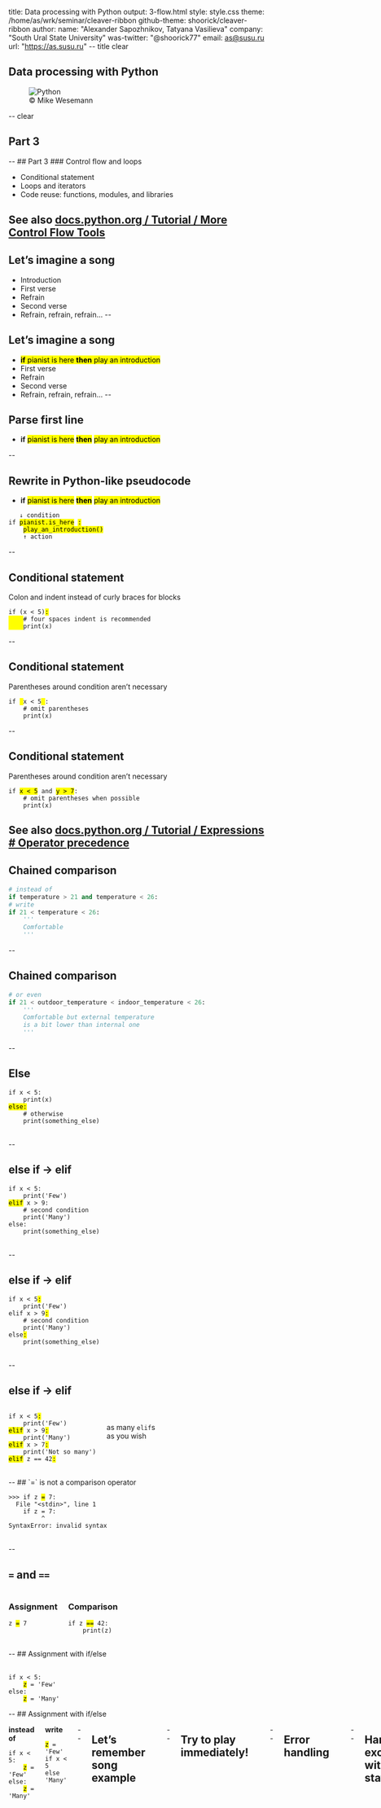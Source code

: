 title: Data processing with Python
output: 3-flow.html
style: style.css
theme: /home/as/wrk/seminar/cleaver-ribbon
github-theme: shoorick/cleaver-ribbon
author:
  name: "Alexander Sapozhnikov, Tatyana Vasilieva"
  company: "South Ural State University"
  was-twitter: "@shoorick77"
  email: as@susu.ru
  url: "https://as.susu.ru"
-- title clear
## Data processing with Python
<figure>
    <img class="cover" src="images/baumpython-cropped.jpg" alt="Python">
    <figcaption class="copyright right white">
        © Mike Wesemann
    </figcaption>
</figure>
-- clear
<h2 class="shout shrink">Part 3</h2>
--
## Part 3
### Control flow and loops

* Conditional statement
* Loops and iterators
* Code reuse: functions, modules, and libraries

See also [docs.python.org / Tutorial / More Control Flow Tools](https://docs.python.org/3.7/tutorial/controlflow.html)
--
## Let’s imagine a song

* Introduction
* First verse
* Refrain
* Second verse
* Refrain, refrain, refrain...
--
## Let’s imagine a song

* <mark>**if** pianist is here **then** play an introduction</mark>
* First verse
* Refrain
* Second verse
* Refrain, refrain, refrain...
--
## Parse first line

* **if** <mark class="green">pianist is here</mark>
<mark>**then**</mark> <mark class="orange">play an introduction</mark>

--
## Rewrite in Python-like pseudocode

* **if** <mark class="green">pianist is here</mark>
<mark>**then**</mark> <mark class="orange">play an introduction</mark>

<pre><code>   <span class="comment">↓ condition</span>
<span class="hljs-keyword">if</span> <mark class="green">pianist.is_here</mark> <mark>:</mark>
    <mark class="orange">play_an_introduction()</mark>
    <span class="comment">↑ action</span>
</code></pre>
--
## Conditional statement

Colon and indent instead of curly braces for blocks

<pre>
<code><span class="hljs-keyword">if</span> (x &lt; <span class="hljs-number">5</span>)<mark>:</mark>
<mark>    </mark><span class="hljs-comment"># four spaces indent is recommended</span>
<mark>    </mark>print(x)</code>
</pre>
--
## Conditional statement

Parentheses around condition aren’t necessary

<pre>
<code><span class="hljs-keyword">if</span> <mark> </mark>x &lt; <span class="hljs-number">5</span><mark> </mark>:
    <span class="hljs-comment"># omit parentheses</span>
    print(x)</code>
</pre>
--
## Conditional statement

Parentheses around condition aren’t necessary

<pre>
<code><span class="hljs-keyword">if</span> <mark>x &lt; 5</mark> <span class="hljs-keyword">and</span> <mark>y &gt; 7</mark>:
    <span class="hljs-comment"># omit parentheses when possible</span>
    print(x)</code>
</pre>

See also [docs.python.org / Tutorial / Expressions # Operator precedence](https://docs.python.org/3.7/reference/expressions.html#operator-precedence)
--
## Chained comparison

```python
# instead of
if temperature > 21 and temperature < 26:
# write
if 21 < temperature < 26:
    '''
    Comfortable
    '''
```
--
## Chained comparison

```python
# or even
if 21 < outdoor_temperature < indoor_temperature < 26:
    '''
    Comfortable but external temperature
    is a bit lower than internal one
    '''
```
--
## Else

<pre>
<code><span class="hljs-keyword">if</span> x &lt; <span class="hljs-number">5</span>:
    print(x)
<mark>else:</mark>
    <span class="hljs-comment"># otherwise</span>
    print(something_else)
</code>
</pre>
--
## else if → elif

<pre>
<code><span class="hljs-keyword">if</span> x &lt; <span class="hljs-number">5</span>:
    print(<span class="hljs-string">'Few'</span>)
<mark class="green">elif</mark> x &gt; <span class="hljs-number">9</span>:
    <span class="hljs-comment"># second condition</span>
    print(<span class="hljs-string">'Many'</span>)
<span class="hljs-keyword">else</span>:
    print(something_else)
</code>
</pre>
--
## else if → elif

<pre>
<code><span class="hljs-keyword">if</span> x &lt; <span class="hljs-number">5</span><mark>:</mark>
    print(<span class="hljs-string">'Few'</span>)
<span class="hljs-keyword">elif</span> x &gt; <span class="hljs-number">9</span><mark>:</mark>
    <span class="hljs-comment"># second condition</span>
    print(<span class="hljs-string">'Many'</span>)
<span class="hljs-keyword">else</span><mark>:</mark>
    print(something_else)
</code>
</pre>
--
## else if → elif

<div class="two columns">
<div>
<pre>
<code><span class="hljs-keyword">if</span> x &lt; <span class="hljs-number">5</span><mark>:</mark>
    print(<span class="hljs-string">'Few'</span>)
<mark class="green">elif</mark> x &gt; <span class="hljs-number">9</span><mark>:</mark>
    print(<span class="hljs-string">'Many'</span>)
<mark class="green">elif</mark> x &gt; <span class="hljs-number">7</span><mark>:</mark>
    print(<span class="hljs-string">'Not so many'</span>)
<mark class="green">elif</mark> z == <span class="hljs-number">42</span><mark>:</mark>
</code>
</pre>
</div><div>
<br><br>
as many <code class="green">elif</code>s
<br>as you wish
</div></div>
--
## `=` is not a comparison operator

<pre>
<code><span class="hljs-meta">&gt;&gt;&gt;</span> <span class="hljs-keyword">if</span> z <mark class="important">=</mark> 7:
<span class="error">  File "&lt;stdin&gt;", line 1
    if z = 7:
         ^
SyntaxError: invalid syntax</span>
</code>
</pre>

--
## `=` and `==`

<div class="two columns"><div>
<h3>Assignment</h3>
<pre>
<code>z <mark class="orange">=</mark> 7
</code>
</pre>
</div><div>
<h3>Comparison</h3>
<pre>
<code><span class="hljs-keyword">if</span> z <mark class="green">==</mark> <span class="hljs-number">42</span>:
    <span class="comment">print(z)</span>
</code>
</pre>
</div></div>
--
## Assignment with if/else

<div class="two columns">
<div>
&nbsp;
<pre><code><span class="hljs-keyword">if</span> x &lt; <span class="hljs-number">5</span>:
    <mark>z</mark> = <span class="hljs-string">'Few'</span>
<span class="hljs-keyword">else</span>:
    <mark>z</mark> = <span class="hljs-string">'Many'</span>
</code></pre></div>
</div>
--
## Assignment with if/else

<div class="two columns">
<div>

**instead of**

<pre><code><span class="hljs-keyword">if</span> x &lt; <span class="hljs-number">5</span>:
    <mark>z</mark> = <span class="hljs-string">'Few'</span>
<span class="hljs-keyword">else</span>:
    <mark>z</mark> = <span class="hljs-string">'Many'</span>
</code></pre>
</div><div>

**write**

<div><pre><code><mark>z</mark> = <span class="hljs-string">'Few'</span> <span class="hljs-keyword">if</span> x &lt; <span class="hljs-number">5</span> <span class="hljs-keyword">else</span> <span class="hljs-string">'Many'</span></code>
</pre>
</div>
</div>

--
## Let’s remember song example

<pre><code><span class="hljs-keyword">if</span> <mark class="green">pianist.is_here</mark> <mark>:</mark>
    <mark class="orange">play_an_introduction()</mark></code></pre>
--
## Try to play immediately!

<pre><code>
    play_an_introduction()

<span class="error"><mark class="orange">SomeError</mark>: we have no pianist to play anything</span>
</code></pre>
--
## Error handling

<pre><code><span class="hljs-meta">&gt;&gt;&gt;</span> stuff = [<span class="hljs-string">'hydrogen'</span>, <span class="hljs-string">'helium'</span>, <span class="hljs-string">'lithium'</span>]
<span class="hljs-meta">&gt;&gt;&gt;</span> <mark>number</mark> = input(<span class="hljs-string">'Enter number of element '</span>)
Enter number of element <mark>42</mark>
<span class="hljs-meta">&gt;&gt;&gt;</span> print(stuff[int(<mark>number</mark>)])
<span class="error">Traceback (most recent call last):
  File "&lt;stdin&gt;", line 1, in &lt;module&gt;
<mark class="orange">IndexError</mark>: list index out of range</span>
</code></pre>
--
## Handle exceptions with `try` statement

<pre><code><span class="hljs-meta">&gt;&gt;&gt;</span> <mark>try:</mark>
<span class="hljs-meta">...</span>     print(stuff[int(number)])
<span class="hljs-meta">...</span> <mark class="orange">except IndexError</mark>:
<span class="hljs-meta">...</span>     print(<span class="hljs-string">f'Wrong index. Use number less than {len(stuff)}'</span>)
<span class="hljs-meta">...</span>
Wrong index. Use number less than 3
</code></pre>
--
## What if `number == 'z'`?

<pre><code><span class="hljs-meta">&gt;&gt;&gt;</span> <mark>try:</mark>
<span class="hljs-meta">...</span>     print(stuff[int(number)])
<span class="hljs-meta">...</span> <mark class="orange">except IndexError</mark>:
<span class="hljs-meta">...</span>     print(<span class="hljs-string">f'Wrong index. Use number less than {len(stuff)}'</span>)
<span class="hljs-meta">...</span>
<span class="error">Traceback (most recent call last):
  File "<stdin>", line 2, in <module>
<mark class="orange">ValueError</mark>: invalid literal for int() with base 10: 'z'</span>
</code></pre>
--
## Add new exception handler

<pre><code><span class="hljs-meta">&gt;&gt;&gt;</span> <mark>try:</mark>
<span class="hljs-meta">...</span>     print(stuff[int(number)])
<span class="hljs-meta">...</span> <mark class="orange">except IndexError</mark>:
<span class="hljs-meta">...</span>     print(<span class="hljs-string">f'Wrong index. Use number less than {len(stuff)}'</span>)
<span class="hljs-meta">...</span> <mark class="orange">except ValueError</mark>:
<span class="hljs-meta">...</span>     print(<span class="hljs-string">f'Index must be an integer number'</span>)
</code></pre>
--
## Add `else` when there is no exception
<pre><code><span class="hljs-meta">&gt;&gt;&gt;</span> <mark>try:</mark> <span class="hljs-comment"># number == 2</span>
<span class="hljs-meta">...</span>     print(stuff[int(number)])
<span class="hljs-meta">...</span> <span class="hljs-comment"># skipped</span>
<span class="hljs-meta">...</span> <mark class="green">else</mark>:
<span class="hljs-meta">...</span>     print(<span class="hljs-string">'OK'</span>)
<span class="hljs-meta">...</span>
lithium
OK
</code></pre>
--
## `finally` is executing after all checks
<div class="two columns">
<div>
<pre><code><span class="hljs-meta">...</span> <span class="hljs-comment"># skipped</span>
<span class="hljs-meta">...</span> <mark class="green">else</mark>:
<span class="hljs-meta">...</span>     print(<span class="hljs-string">'OK'</span>)
<span class="hljs-meta">...</span> <mark class="blue">finally</mark>:
<span class="hljs-meta">...</span>     print(<span class="hljs-string">"That's all, folks!"</span>)
<span class="hljs-meta">...</span></code></pre>
</div><div>
<h3>output:</h3>
<pre><code>lithium
OK
That's all, folks!
</code></pre>
</div></div>
--
## `finally` is executing after all checks
<div class="two columns">
<div>
<pre><code><span class="hljs-meta">&gt;&gt;&gt;</span> <mark>try:</mark>
<span class="hljs-meta">...</span>     print(stuff[int(number)])
<span class="hljs-meta">...</span> <mark class="orange">except IndexError</mark>:
<span class="hljs-meta">...</span>     print(<span class="hljs-string">f'Wrong index...</span>
<span class="hljs-meta">...</span> <span class="hljs-comment"># skipped</span>
<span class="hljs-meta">...</span> <mark class="blue">finally</mark>:
<span class="hljs-meta">...</span>     print(<span class="hljs-string">"That's all, folks!"</span>)</code></pre>
</div><div>
when `number` is wrong
<h3>output:</h3>
<pre><code>Wrong index. Use number less than 3
That's all, folks!
</code></pre>
</div></div>
--
<h2 class="shout">Loops</h2>
--
## Structure of the song

* Introduction
* First verse
* Refrain
* Second verse
* <mark>Refrain</mark>, <mark>refrain</mark>, <mark>refrain</mark> → _loop_

<img src="images/loop.svg" alt="loop" class="place right" style="margin-right:20px">

--
## Loops
  * for
  * while
  * with
--
## `for` loop

<pre><code>
<span class="hljs-keyword">for</span> <mark class="orange">item</mark> <span class="hljs-keyword">in</span> <mark class="green">sequence</mark>:
    <span class="hljs-comment"># do something</span>
</code></pre>
--
## Iterate through list

<pre><code>
people = [<span class="hljs-string">'Alice'</span>, <span class="hljs-string">'Bob'</span>, <span class="hljs-string">'Charlie'</span>]
<span class="hljs-keyword">for</span> <mark class="orange">person</mark> <span class="hljs-keyword">in</span> <mark class="green">people</mark>:
    print(person)
</code></pre>
--
## Iterate over range

<pre><code>
teen = range(13, 20)
<span class="hljs-keyword">for</span> <mark class="orange">age</mark> <span class="hljs-keyword">in</span> <mark class="green">teen</mark>:
    print(<span class="hljs-string">f'Age is {age}'</span>)
</code></pre>
--
## Iterate over range

<pre><code>
teen = range(13, 20)
<span class="hljs-keyword">for</span> <mark class="orange">age</mark> <span class="hljs-keyword">in</span> <mark class="green">teen</mark>:
    print(<span class="hljs-string">f'Age is {age}'</span>)

<span class="hljs-keyword">for</span> <mark class="orange">i</mark> <span class="hljs-keyword">in</span> <mark class="green">range(10)</mark>:
    do_something() <span class="hljs-comment"># ten times</span>
</code></pre>
--
## Counter name

`i`, `j`, `k` (and `x`, `y`, `z`) are good names for counter variables
<pre><code>
<span class="hljs-keyword">for</span> <mark class="orange">x</mark> <span class="hljs-keyword">in</span> width:
    <span class="hljs-keyword">for</span> <mark>y</mark> <span class="hljs-keyword">in</span> height:
        <span class="hljs-keyword">for</span> <mark class="green">z</mark> <span class="hljs-keyword">in</span> depth:
            do_something(<mark class="orange">x</mark>, <mark>y</mark>, <mark class="green">z</mark>)
</code></pre>
--
## Nested loops

Put a loop inside another one
<pre><code>
<span class="hljs-keyword">for</span> <mark class="orange">x</mark> <span class="hljs-keyword">in</span> width:
    <span class="hljs-keyword">for</span> <mark>y</mark> <span class="hljs-keyword">in</span> height:
        <span class="hljs-keyword">for</span> <mark class="green">z</mark> <span class="hljs-keyword">in</span> depth:
            do_something(<mark class="orange">x</mark>, <mark>y</mark>, <mark class="green">z</mark>)
</code></pre>
<img src="images/nested-loops.svg" alt="loop arrows" class="place left bottom">
--
## How to iterate over several sequences simultaneously?

<pre><code>
<mark class="orange">colors</mark> = ['red',   'orange', 'yellow'  ]
<mark>people</mark> = ['Alice', 'Bob',    'Charlie' ]
<mark class="green">fruits</mark> = ['apple', 'banana', 'cucumber']
</code></pre>
--
## How to iterate over several sequences simultaneously?

<pre><code>
colors = [<mark class="blue">'red',  </mark> 'orange', 'yellow'  ]
people = [<mark class="blue">'Alice',</mark> 'Bob',    'Charlie' ]
fruits = [<mark class="blue">'apple',</mark> 'banana', 'cucumber']
</code></pre>
--
## How to iterate over several sequences simultaneously?

<pre><code>
colors = ['red',   <mark class="blue">'orange',</mark> 'yellow'  ]
people = ['Alice', <mark class="blue">'Bob',   </mark> 'Charlie' ]
fruits = ['apple', <mark class="blue">'banana',</mark> 'cucumber']
</code></pre>
--
## How to iterate over several sequences simultaneously?

<pre><code>
colors = ['red',   'orange', <mark class="blue">'yellow'  </mark>]
people = ['Alice', 'Bob',    <mark class="blue">'Charlie' </mark>]
fruits = ['apple', 'banana', <mark class="blue">'cucumber'</mark>]
</code></pre>
--
## zip

<pre>
<code><span class="hljs-meta">&gt;&gt;&gt;</span> <span class="hljs-keyword">for</span> <mark class="orange">color</mark>, <mark>name</mark>, <mark class="green">fruit</mark> <span class="hljs-keyword">in</span> zip(<mark class="orange">colors</mark>, <mark>people</mark>, <mark class="green">fruits</mark>):
<span class="hljs-meta">...</span>     print(<span class="hljs-string">f'{<mark>name</mark>} has {<mark class="orange">color</mark>} {<mark class="green">fruit</mark>}'</span>)
<span class="hljs-meta">...</span>
Alice has red apple
<mark>Bob</mark> has <mark class="orange">orange</mark> <mark class="green">banana</mark>
Charlie</mark> has yellow cucumber
</code></pre>
--
## How to enumerate items?

1. First
2. Second
3. Third
4. Fourth
5. Fifth

--
## Example: chemical elements
```python
>>> stuff = ['hydrogen', 'helium', 'lithium']
```

![name → value](images/periodic-table.dot.svg)
--
## Classic way
```python
>>> stuff = ['hydrogen', 'helium', 'lithium']
>>> for i in range(len(stuff)):
...     print(i + 1, stuff[i])
...
1 hydrogen
2 helium
3 lithium
```
--
## Use zip and range for numbering

```python
>>> for number, name in zip(range(1, len(stuff) + 1), stuff):
...     print(number, name)
...
1 hydrogen
2 helium
3 lithium
```
--
## enumerate
```python
>>> for number, name in enumerate(stuff):
...     print(number, name)
...
0 hydrogen
1 helium
2 lithium
```
--
## enumerate

<pre>
<code><span class="hljs-meta">&gt;&gt;&gt;</span> <span class="hljs-keyword">for</span> number, name <span class="hljs-keyword">in</span> enumerate(stuff, <mark>start=1</mark>):
<span class="hljs-meta">...</span>     print(number, name)
<span class="hljs-meta">...</span>
<mark>1</mark> hydrogen
<mark>2</mark> helium
<mark>3</mark> lithium
</code></pre>
--
## Iterate over dict

<pre>
<code><span class="hljs-meta">&gt;&gt;&gt;</span> fruits = {
    <span class="hljs-string">'apple'</span>: <span class="hljs-string">'red'</span>,
    <span class="hljs-string">'banana'</span>: <span class="hljs-string">'yellow'</span>,
    <span class="hljs-string">'cucumber'</span>: <span class="hljs-string">'green'</span>,
}
</code></pre>
--
## Iterate over dict — see its methods

<pre>
<code><span class="hljs-meta">&gt;&gt;&gt;</span> fruits = {<span class="hljs-string">'apple'</span>: <span class="hljs-string">'red'</span>, <span class="hljs-string">'banana'</span>: <span class="hljs-string">'yellow'</span>, <span class="hljs-string">'cucumber'</span>: <span class="hljs-string">'green'</span>}
<span class="hljs-meta">&gt;&gt;&gt;</span> fruits.<mark>items</mark>()
dict_items([('apple', 'red'), ('banana', 'yellow'), ('cucumber', 'green')])
<span class="hljs-meta">&gt;&gt;&gt;</span> fruits.<mark class="green">keys</mark>()
dict_keys(['apple', 'banana', 'cucumber'])
<span class="hljs-meta">&gt;&gt;&gt;</span> fruits.<mark class="orange">values</mark>()
dict_values(['red', 'yellow', 'green'])
</code></pre>
--
## Iterate over dict — see its methods

<pre>
<code><span class="hljs-meta">&gt;&gt;&gt;</span> fruits = {<span class="hljs-string">'apple'</span>: <span class="hljs-string">'red'</span>, <span class="hljs-string">'banana'</span>: <span class="hljs-string">'yellow'</span>, <span class="hljs-string">'cucumber'</span>: <span class="hljs-string">'green'</span>}
<span class="hljs-meta">&gt;&gt;&gt;</span> fruits.<mark>items</mark>()
dict_items(<mark class="orange">[</mark> <mark class="green">(</mark>'apple', 'red'<mark class="green">)</mark>, <mark class="green">(</mark>'banana', 'yellow'<mark class="green">)</mark>, <mark class="green">(</mark>'cucumber', 'green'<mark class="green">)</mark>] <mark class="orange">]</mark> )
</code></pre>

<mark class="orange">List</mark> of <mark class="green">tuples</mark>

--
## Iterate over whole dict

<pre>
<code><span class="hljs-meta">&gt;&gt;&gt;</span> <span class="hljs-keyword">for</span> fruit, color <span class="hljs-keyword">in</span> fruits.<mark>items</mark>():
<span class="hljs-meta">...</span>     print(<span class="hljs-string">f'{fruit} is {color}'</span>)
<span class="hljs-meta">...</span>
apple is red
banana is yellow
cucumber is green
</code></pre>

<img src="images/loop-dict-items.svg" alt="tuple" class="place left bottom next">
--
## Iterate over keys of dict

<pre>
<code><span class="hljs-meta">&gt;&gt;&gt;</span> <span class="hljs-keyword">for</span> fruit <span class="hljs-keyword">in</span> fruits.<mark class="green">keys</mark>():
<span class="hljs-meta">...</span>     print(fruits[fruit], fruit)
<span class="hljs-meta">...</span>
red apple
yellow banana
green cucumber
</code></pre>
--
## while

<pre>
<code><span class="hljs-keyword">while</span> <mark>condition:</mark>
    <span class="hljs-comment"># do something</span>
</code></pre>
--
## while

<pre>
<code><span class="hljs-meta">&gt;&gt;&gt;</span> rest = <span class="hljs-number">3</span>
<span class="hljs-meta">&gt;&gt;&gt;</span> <span class="hljs-keyword">while</span> <mark>rest &gt; 0</mark>:
<span class="hljs-meta">...</span>     print(<span class="hljs-string">f'Rest is {rest}'</span>)
<span class="hljs-meta">...</span>     rest -= <span class="hljs-number">1</span>
<span class="hljs-meta">...</span>
Rest is 3
Rest is 2
Rest is 1
</code></pre>
--
## while

<pre>
<code><span class="hljs-meta">&gt;&gt;&gt;</span> rest = <span class="hljs-number">3</span>
<span class="hljs-meta">&gt;&gt;&gt;</span> <span class="hljs-keyword">while</span> <mark>rest</mark>:
<span class="hljs-meta">...</span>     print(<span class="hljs-string">f'Rest is {rest}'</span>)
<span class="hljs-meta">...</span>     rest -= <span class="hljs-number">1</span>
<span class="hljs-meta">...</span>
Rest is 3
Rest is 2
Rest is 1
</code></pre>
--
## while

<pre>
<code><span class="hljs-meta">&gt;&gt;&gt;</span> rest = <span class="hljs-number">3</span>
<span class="hljs-meta">&gt;&gt;&gt;</span> <span class="hljs-keyword">while</span> rest:
<span class="hljs-meta">...</span>     print(<span class="hljs-string">f'Rest is {rest}'</span>)
<span class="hljs-meta">...</span>     rest <mark>-=</mark> <span class="hljs-number">1</span>
</code></pre>
--
## Increment and decrement

<pre><code>variable <mark class="green">+=</mark> delta  <span class="hljs-comment"># increase</span>
variable <mark class="orange">-=</mark> delta  <span class="hljs-comment"># decrease</span>
</code></pre>

Unlike C, C++, Java, JavaScript, Perl, PHP, Ruby etc

### Python has no `++` and `--` operators

--
## Python has no `++` and `--` operators

```python
>>> 3++2  # 3 + +2
5
>>> 4--5  # 4 − (−5) = 4 + 5
9
```

--
## Python has no `++` and `--` operators

```python
>>> 7++
  File "", line 1
    7++
      ^
SyntaxError: invalid syntax
```

--
## Loop
<div class="two columns">
  <div></div>
  <div>
![Loop](images/loop.dot.svg)
</div></div>
--
## Skip rest of loop with `continue`
<div class="two columns">
  <div>
<pre>
<code><span class="hljs-meta">&gt;&gt;&gt;</span> <span class="hljs-keyword">for</span> i <span class="hljs-keyword">in</span> range(1, 5):
<span class="hljs-meta">...</span>     if i < 3: <mark>continue</mark>
<span class="hljs-meta">...</span>     print(i)
<span class="hljs-meta">...</span>
3
4</code></pre>
  </div>
  <div>
    ![Loop](images/loop-continue.dot.svg)
  </div>
</div>
--
## Go away from loop with `break`
<div class="two columns">
  <div>
<pre>
<code><span class="hljs-meta">&gt;&gt;&gt;</span> <span class="hljs-keyword">for</span> i <span class="hljs-keyword">in</span> range(1, 55):
<span class="hljs-meta">...</span>     print(i)
<span class="hljs-meta">...</span>     if i > 2: <mark class="orange">break</mark>
<span class="hljs-meta">...</span>
1
2
3</code></pre>
  </div>
  <div>
    ![Loop](images/loop-break.dot.svg)
  </div>
</div>
--
## What about postconditional loop?

```python
do:
    # do something
    until condition
```

--
## Python has <mark class="orange">no postconditional loop</mark>

```python
do:
    # do something
    until condition
```
<img src="images/3-line-crosshatch.svg" alt="×" class="place left bottom next">

--
## Use `break` to emulate it

<pre>
<code class="lang-python"><span class="hljs-meta">&gt;&gt;&gt; </span><span class="hljs-keyword">while</span> <span class="hljs-keyword">True</span>: <span class="hljs-comment"># infinite loop</span>
<span class="hljs-meta">... </span>    amount = input(<span class="hljs-string">'How many? Or type q to quit '</span>)
<span class="hljs-meta">... </span>    <span class="hljs-keyword">if</span> amount == <span class="hljs-string">'q'</span>:
<span class="hljs-meta">...</span>         <mark class="orange">break</mark>
<span class="hljs-meta">...</span>
<span class="next">How many? Or type q to quit <mark>4</mark></next>
<span class="next">How many? Or type q to quit <mark class="orange">q</mark class="orange"></span>
</code></pre>
--
<h2 class="shout">Code reuse</h2>
--
## Code reuse

* Functions
* Modules
* Libraries

--
## Structure of the song

* Introduction
* First verse
* Refrain
* Second verse
* Refrain, refrain, refrain
--
## Structure of the song

* Introduction
* First verse
* <mark>Refrain</mark>
* Second verse
* <mark>Refrain</mark>, <mark>refrain</mark>, <mark>refrain</mark>

<img src="images/same-refrains.svg" alt="← the same refrains" class="place right next">

--
## Structure of the song

* Introduction
* First verse
* <mark>Refrain</mark>
* Second verse
* <mark>Refrain</mark>, <mark class="orange">refrain (shifted pitch)</mark>, <mark class="green">refrain (silent)</mark>

<img src="images/almost-same-refrains.svg" alt="← almost same refrains" class="place right">
--
## Structure of the song

<div class="two columns">
<div>
<ul>
<li>Introduction</li>
<li>First verse</li>
<li><mark>Refrain</mark></li>
<li>Second verse</li>
<li><mark>Refrain</mark></li>
<li><mark class="orange">Refrain (shifted pitch)</mark></li>
<li><mark class="green">Refrain (silent)</mark></li>
</ul>
</div><div>

<p>**Refrain** is part of code</p>
<p>Such parts named</p>
<ul>
<li>subroutine</li>
<li>procedure</li>
<li><mark>function</mark></li>
</ul>

</div></div>
--
## Let’s separate <mark>refrain</mark>

<div class="two columns">
<div>
<ul>
<li>Introduction</li>
<li>First verse</li>
<li><mark>Refrain</mark></li>
<li>Second verse</li>
<li><mark>Refrain</mark></li>
<li><mark class="orange">Refrain (shifted pitch)</mark></li>
<li><mark class="green">Refrain (silent)</mark></li>
</ul>
</div><div>

<p>&nbsp;</p>
<p>**Refrain** is part of code</p>
<ul>
<li>function</li>
</ul>

</div></div>

<img src="images/function-highlight.svg" alt="→" class="place right next">
--
## `def`ine a function

```python
>>> def refrain(how):
...     print('Chorus')
...
```
--
## `()` are required

<pre><code class="lang-python"><span class="hljs-meta">&gt;&gt;&gt; </span><span class="hljs-function"><span class="hljs-keyword">def</span> <span class="hljs-title">refrain</span><mark><span class="hljs-params">()</span></mark>:</span>
<span class="hljs-meta">... </span>    print(<span class="hljs-string">'Chorus'</span>)
<span class="hljs-meta">... </span>
</code></pre>
--
## Call function

```python
>>> refrain()
Chorus
```
--
## `()` are required

<pre><code class="lang-python"><span class="hljs-meta">&gt;&gt;&gt; </span>refrain<mark>()</mark>
Chorus

<span class="hljs-meta">&gt;&gt;&gt; </span>refrain  <span class="hljs-comment"># without parentheses</span>
&lt;function refrain at <span class="hljs-number">0x7faf21a710d0</span>&gt;
</code></pre>
--
## Postpone implementation with `pass`

```python
>>> def do_nothing():
...     pass
...
>>> do_nothing()
```
--
## Function can take an arguments

```python
>>> refrain()
Chorus

>>> duration = sing('Quick brown fox jumps')
```
<h3 class="next">and return values</h3>
--
## Let’s define function and call it

<pre><code class="lang-python"><span class="hljs-meta">&gt;&gt;&gt; </span><span class="hljs-function"><span class="hljs-keyword">def</span> <span class="hljs-title">refrain</span><span class="hljs-params">(text, count)</span>:</span>
<span class="hljs-meta">... </span>    print(str(text) * int(count))
<span class="hljs-meta">... </span>
<span class="hljs-meta">&gt;&gt;&gt; </span>refrain(<span class="hljs-string">'Yeah! '</span>, <span class="hljs-number">3</span>)
Yeah! Yeah! Yeah!
</code></pre>
--
## Does type conversion work?

<pre><code class="lang-python"><span class="hljs-meta">&gt;&gt;&gt; </span><span class="hljs-function"><span class="hljs-keyword">def</span> <span class="hljs-title">refrain</span><span class="hljs-params">(text, count)</span>:</span>
<span class="hljs-meta">... </span>    print(<mark>str</mark>(text) * <mark>int</mark>(count))
<span class="hljs-meta">... </span>
<span class="next"><span class="hljs-meta">&gt;&gt;&gt; </span>refrain(<span class="hljs-number">42</span>, <span class="hljs-number">3</span>)
<span class="hljs-number">424242</span></span>
<span class="next"><span class="hljs-meta">&gt;&gt;&gt; </span>refrain(<span class="hljs-number">42</span>, <span class="hljs-string">'7'</span>)
<span class="hljs-number">42424242424242</span></span>
</code></pre>

--
## Named arguments can arrive in any order

<pre><code class="lang-python"><span class="hljs-meta">&gt;&gt;&gt; </span><span class="hljs-function"><span class="hljs-keyword">def</span> <span class="hljs-title">refrain</span><span class="hljs-params">(<mark class="green">text</mark>, <mark class="orange">count</mark>)</span>:</span>
<span class="hljs-meta">... </span>    print(str(text) * int(count))
<span class="hljs-meta">... </span>
<span class="hljs-meta">&gt;&gt;&gt; </span>refrain(<mark class="orange">count</mark>=<span class="hljs-number">5</span>, <mark class="green">text</mark>=<span class="hljs-string">'Five! '</span>)
Five! Five! Five! Five! Five!
</code></pre>

--
## Variable number of positional arguments

<div class="two columns">
<div>
**Define function**
<pre><code class="lang-python"><span class="hljs-function"><span class="hljs-keyword">def</span> <span class="hljs-title">production</span><span class="hljs-params">(\*args)</span>:</span>
    result = <span class="hljs-number">1</span>
    <span class="hljs-keyword">for</span> number <span class="hljs-keyword">in</span> args:
        result \*= number
    <span class="hljs-keyword">return</span> result
</code></pre>
</div><div class="next">
**Call it**
<pre><code class="lang-python"><span class="hljs-meta">&gt;&gt;&gt; </span>production(<span class="hljs-number">6</span>, <span class="hljs-number">7</span>)
<span class="hljs-number">42</span>
<span class="next"><span class="hljs-meta">&gt;&gt;&gt; </span>production(<span class="hljs-number">3</span>, <span class="hljs-number">5</span>, <span class="hljs-number">7</span>)
<span class="hljs-number">105</span></span>
<span class="next"><span class="hljs-meta">&gt;&gt;&gt; </span>production(<span class="hljs-number">1</span>, <span class="hljs-number">2</span>, <span class="hljs-number">3</span>, <span class="hljs-number">4</span>, <span class="hljs-number">5</span>)
<span class="hljs-number">120</span></span>
</code></pre>
</div></div>

--
## What about not a numbers?

<pre><code class="lang-python"><span class="hljs-meta">&gt;&gt;&gt; </span>production(<span class="hljs-string">'🐍'</span>, <span class="hljs-number">2</span>, <span class="hljs-number">10</span>)
<span class="hljs-string">'🐍🐍🐍🐍🐍🐍🐍🐍🐍🐍'</span>
<span class="next"><span class="hljs-meta">&gt;&gt;&gt; </span>production(range(<span class="hljs-number">1</span>, <span class="hljs-number">70</span>))
<span class="error">Traceback (most recent call last):
  File &quot;&lt;stdin&gt;&quot;, line 1, in &lt;module&gt;
  File &quot;&lt;stdin&gt;&quot;, line 7, in production
TypeError: unsupported operand type(s) for *=: &#39;int&#39; and &#39;range&#39;</span></span>
</code></pre>

--
## Expand arguments with asterisk `*`

<pre><code class="lang-python"><span class="hljs-meta">&gt;&gt;&gt; </span>production(range(<span class="hljs-number">1</span>, <span class="hljs-number">7</span>))
<span class="error">... TypeError: unsupported operand type(s) for *=:
&#39;int&#39; and &#39;range&#39;</span>
<span class="next"><span class="hljs-meta">&gt;&gt;&gt; </span>production(list(range(<span class="hljs-number">1</span>, <span class="hljs-number">7</span>)))
[<span class="hljs-number">1</span>, <span class="hljs-number">2</span>, <span class="hljs-number">3</span>, <span class="hljs-number">4</span>, <span class="hljs-number">5</span>, <span class="hljs-number">6</span>]</span>
<span class="next"><span class="hljs-meta">&gt;&gt;&gt; </span>production(<mark>*</mark>range(<span class="hljs-number">1</span>, <span class="hljs-number">7</span>))
<span class="hljs-number">720</span> <span class="hljs-comment">#  = 1 × 2 × 3 × 4 × 5 × 6 = 6!</span></span></code></pre>

--
## Expand arguments with asterisk `*`
<pre><code class="lang-python"><span class="hljs-meta">&gt;&gt;&gt; </span>production(<mark>*</mark>range(<span class="hljs-number">1</span>, <span class="hljs-number">7</span>))
<span class="hljs-number">720</span> <span class="hljs-comment">#  = 1 × 2 × 3 × 4 × 5 × 6 = 6!</span>
</code></pre>
--
## Cannot use `*` outside argument list
<pre><code class="lang-python"><span class="hljs-meta">&gt;&gt;&gt; </span>*range(<span class="hljs-number">1</span>, <span class="hljs-number">7</span>)
<span class="error">  File "&lt;stdin&gt;", line 1
SyntaxError: can't use starred expression here</span>
<span class="next"><span class="hljs-meta">&gt;&gt;&gt; </span>print(*range(<span class="hljs-number">1</span>, <span class="hljs-number">7</span>))
1 2 3 4 5 6</span>
</code></pre>
--
## `*` works with various iterators

```python
>>> print(*range(1, 7))
1 2 3 4 5 6
>>> print(*zip(['apple', 'banana'], ['red', 'yellow']))
('apple', 'red') ('banana', 'yellow')
>>> print(*enumerate(['H', 'He', 'Li', 'Be', 'B'], start=1))
(1, 'H') (2, 'He') (3, 'Li') (4, 'Be') (5, 'B')
```

--
## Keyword arguments

```python
>>> def sing(**kwargs):
...     print(f'We sing a song named {kwargs["name"]} '
...         + f'in key {kwargs["key"]} using tempo '
...         + kwargs["tempo"])
...
>>> sing(name='Yesterday', tempo='96 bpm', key='F dur')
We sing a song named Yesterday in key F dur using tempo 96 bpm
```

--
## Let’s try to use dict as arguments

<pre><code class="lang-python"><span class="hljs-meta">&gt;&gt;&gt; </span>sos = {<span class="hljs-string">'name'</span>: <span class="hljs-string">'S. O. S.'</span>, <span class="hljs-string">'key'</span>: <span class="hljs-string">'A moll'</span>,
<span class="hljs-meta">... </span>       <span class="hljs-string">'tempo'</span>: <span class="hljs-string">'Allegro'</span>}
<span class="hljs-meta">&gt;&gt;&gt; </span>sing(sos)
<span class="error">Traceback (most recent call last):
  File &quot;&lt;stdin&gt;&quot;, line 1, in &lt;module&gt;
TypeError: sing() takes 0 positional arguments but 1 was given</span>
</code></pre>

--
## Use double asterisk `**` to expand dict
<pre><code class="lang-python"><span class="hljs-meta">&gt;&gt;&gt; </span>sing(<mark class="green">**</mark>sos)
We sing a song named S. O. S. in key A moll using tempo Allegro
</code></pre>
--
## Cannot use `**` outside argument list

<pre><code class="lang-python"><span class="hljs-meta">&gt;&gt;&gt; </span>**sos
<span class="error">  File "&lt;stdin&gt;", line 1
    **sos
     ^
SyntaxError: invalid syntax</span>
</code></pre>

--
## Unknown names causes errors

<pre><code class="lang-python"><span class="hljs-meta">&gt;&gt;&gt; </span>print(**sos)
<span class="error">Traceback (most recent call last):
  File &lt;stdin&gt;", line 1, in &lt;module&gt;
TypeError: 'name' is an invalid keyword argument for print()</span>
<span class="next"><span class="hljs-meta">&gt;&gt;&gt; </span>args = {<span class="hljs-string">'sep'</span>: <span class="hljs-string">'/'</span>, <span class="hljs-string">'end'</span>: <span class="hljs-string">'!\n'</span>}
<span class="hljs-meta">&gt;&gt;&gt; </span>print(<span class="hljs-string">'Some'</span>, <span class="hljs-string">'sequence'</span>, <span class="hljs-string">'here'</span>, **args)
Some/sequence/here!</span></code></pre>

--
## Use `*` and `**` together

<pre><code class="lang-python"><span class="hljs-meta">&gt;&gt;&gt; </span>args = {<span class="hljs-string">'sep'</span>: <span class="hljs-string">'/'</span>, <span class="hljs-string">'end'</span>: <span class="hljs-string">'!\n'</span>}
<span class="hljs-meta">&gt;&gt;&gt; </span>stuff = [<span class="hljs-string">'H'</span>, <span class="hljs-string">'He'</span>, <span class="hljs-string">'Li'</span>, <span class="hljs-string">'Be'</span>, <span class="hljs-string">'B'</span>]
<span class="next"><span class="hljs-meta">&gt;&gt;&gt; </span>print(stuff, **args)
[<span class="hljs-string">'H'</span>, <span class="hljs-string">'He'</span>, <span class="hljs-string">'Li'</span>, <span class="hljs-string">'Be'</span>, <span class="hljs-string">'B'</span>]!</span>
<span class="next"><span class="hljs-meta">&gt;&gt;&gt; </span>print(<mark>*</mark>stuff, <mark class="green">**</mark>args)
H/He/Li/Be/B!</span></code></pre>

--
## Long files are inconvenient


```python
def do_something():
    # something

def do_something_else():
    # something else

result = do_something() + do_something_else()
```

--
## Move functions to separate file

<div class="two columns"><div class="bordered orange">
<pre><code class="lang-python"><span class="hljs-keyword">import</span> something

result \
    = something.do() \
    + something.do_more()

print(result) <span class="hljs-comment"># 1042</span>
</code></pre>
</div><div class="bordered green next">
<pre><code class="lang-python"><span class="hljs-comment"># something.py</span>
<span class="hljs-function"><span class="hljs-keyword">def</span> <span class="hljs-title">do</span><span class="hljs-params">()</span>:</span>
    <span class="hljs-keyword">return</span> <span class="hljs-number">1000</span>

<span class="hljs-function"><span class="hljs-keyword">def</span> <span class="hljs-title">do_more</span><span class="hljs-params">()</span>:</span>
    <span class="hljs-keyword">return</span> <span class="hljs-number">42</span>
</code></pre><img src="images/import-arrow.svg" alt="→" class="place center next"></div></div>

--
## Use short alias

<div class="two columns"><div class="bordered orange">
<pre><code class="lang-python"><span class="hljs-keyword">import</span> something <span class="hljs-keyword">as</span> s

result \
    = s.do() \
    + s.do_more()

print(result) <span class="hljs-comment"># 1042</span>
</code></pre>
</div><div class="bordered green">
<pre><code class="lang-python"><span class="hljs-comment"># something.py</span>
<span class="hljs-function"><span class="hljs-keyword">def</span> <span class="hljs-title">do</span><span class="hljs-params">()</span>:</span>
    <span class="hljs-keyword">return</span> <span class="hljs-number">1000</span>

<span class="hljs-function"><span class="hljs-keyword">def</span> <span class="hljs-title">do_more</span><span class="hljs-params">()</span>:</span>
    <span class="hljs-keyword">return</span> <span class="hljs-number">42</span>
</code></pre><img src="images/import-as-arrow.svg" alt="→" class="place center"></div></div>

--
## List imported items after `import`

```python
#    import something
from something import do, do_more

result = do() + do_more()

print(result)
```

--
## `dir` lists methods of imported module

```python
>>> import something
>>> dir(something)
['__builtins__', '__cached__', '__doc__', '__file__',
 '__loader__', '__name__', '__package__', '__spec__',
 'do', 'do_more']
```
--
## Specify alias of imported module in `dir`
<pre><code class="lang-python"><span class="hljs-meta">&gt;&gt;&gt; </span><span class="hljs-keyword">import</span> <mark class="orange">something</mark> <span class="hljs-keyword">as</span> <mark class="green">s</mark>
<span class="hljs-meta">&gt;&gt;&gt; </span>dir(<mark class="orange">something</mark>)
<span class="error">Traceback (most recent call last):
  File &quot;&lt;stdin&gt;&quot;, line 1, in &lt;module&gt;
NameError: name &#39;something&#39; is not defined</span>
<span class="next"><span class="hljs-meta">&gt;&gt;&gt; </span>dir(<mark class="green">s</mark>)
[<span class="hljs-string">'__builtins__'</span>, <span class="hljs-string">'__cached__'</span>, <span class="hljs-string">'__doc__'</span>, <span class="hljs-string">'__file__'</span>, <span class="hljs-string">'__loader__'</span>, <span class="hljs-string">'__name__'</span>, <span class="hljs-string">'__package__'</span>, <span class="hljs-string">'__spec__'</span>, <span class="hljs-string">'do'</span>, <span class="hljs-string">'do_more'</span>]</span>
</code></pre>

--
## Import modules from libraries the same way

```python
>>> from datetime import date
>>> date.today()
datetime.date(2020, 11, 22)
```
--
## Use aliases for module and object names

```python
>>> from datetime import date as d
>>> d.fromtimestamp(1555444333)
datetime.date(2019, 4, 17)

>>> import math as m
>>> m.sqrt(65536)
256.0
```
--
## Standard library

### [docs.python.org / The Python Standard Library](https://docs.python.org/3.7/library/)

More than 200 modules which are already installed and ready to use

--
## Look for module from standard library

> Each module also comes with a one-line summary of what it does; to list the
modules whose name or summary contain a given string such as "spam", type
"modules spam".

```python
>>> help('modules graph')
```

--
## Look for module from standard library

```python
>>> help('modules graph')
```
```
Here is a list of modules whose name or summary contains 'graph'.
If there are any, enter a module name to get more help.

secrets - Generate cryptographically strong pseudo-random numbers suitable for
turtle - Turtle graphics is a popular way for introducing programming to
Crypto - Python Cryptography Toolkit
```

--
## Use more precise search query

```python
>>> help('modules statistic')
```
```
Here is a list of modules whose name or summary contains 'statistic'.
If there are any, enter a module name to get more help.

statistics - Basic statistics module.
```
--
## Get `help` on a module


```python
>>> import(statistics)
>>> help(statistics)
```
```
Help on module statistics:

NAME
    statistics - Basic statistics module.
...
```
--
## How to use modules<br>outside of Standard library

[docs.python.org / Installing Python Modules](https://docs.python.org/3.7/installing)

Install _MODULENAME_ system-wide for Debian GNU/Linux and its derivatives
(Ubuntu, Mint)

```bash
sudo apt install python3-MODULENAME
```
--
## There are many ways to do it

Install local copy of modules

```bash
sudo apt install python3-venv
python3 -m venv venv
. venv/bin/activate
pip install MODULENAME
```

Read the documentation for **your** system.
